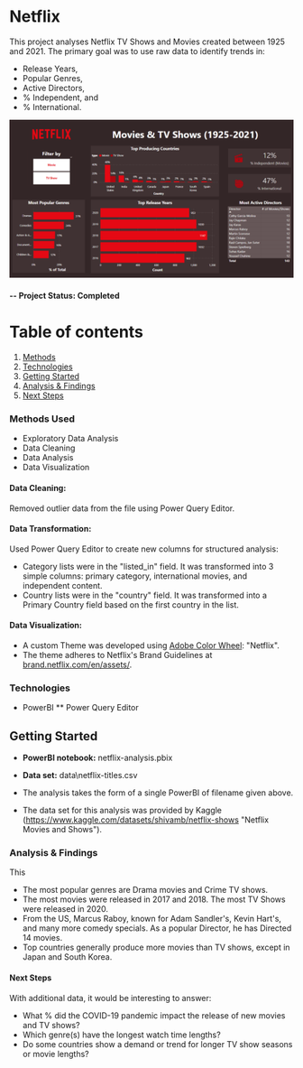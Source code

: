 # Netflix
This project analyses Netflix TV Shows and Movies created between 1925 and 2021. The primary goal was to use raw data to identify trends in:
- Release Years,
- Popular Genres,
- Active Directors,
- % Independent, and
- % International.

![Netflix Dashobard Preview](https://github.com/ecommerce-by-alyson/netflix_analysis/blob/main/data/netflix-dashboard-view.png?raw=true)

#### -- Project Status: Completed

# Table of contents
1. [Methods](#methods)
2. [Technologies](#technology)
3. [Getting Started](#start)
4. [Analysis & Findings](#analysis)
5. [Next Steps](#next-steps)

### Methods Used <a name="methods"></a>
* Exploratory Data Analysis
* Data Cleaning
* Data Analysis
* Data Visualization

#### Data Cleaning:
Removed outlier data from the file using Power Query Editor. 


#### Data Transformation:
Used Power Query Editor to create new columns for structured analysis:
- Category lists were in the "listed_in" field. It was transformed into 3 simple columns: primary category, international movies, and independent content.
- Country lists were in the "country" field. It was transformed into a Primary Country field based on the first country in the list.

#### Data Visualization:
* A custom Theme was developed using [Adobe Color Wheel](https://color.adobe.com/create/color-wheel): "Netflix".
* The theme adheres to Netflix's Brand Guidelines at [brand.netflix.com/en/assets/](https://brand.netflix.com/en/assets/).


### Technologies  <a name="technology"></a>
* PowerBI
** Power Query Editor


## Getting Started <a name="start"></a>
* **PowerBI notebook:** netflix-analysis.pbix
* **Data set:** data\netflix-titles.csv

* The analysis takes the form of a single PowerBI of filename given above.
* The data set for this analysis was provided by Kaggle (https://www.kaggle.com/datasets/shivamb/netflix-shows "Netflix Movies and Shows").

### Analysis & Findings <a name="analysis"></a>
This 

* The most popular genres are Drama movies and Crime TV shows.
* The most movies were released in 2017 and 2018. The most TV Shows were released in 2020.
* From the US, Marcus Raboy, known for Adam Sandler's, Kevin Hart's, and many more comedy specials. As a popular Director, he has Directed 14 movies.
* Top countries generally produce more movies than TV shows, except in Japan and South Korea.

#### Next Steps <a name="next-steps"></a>
With additional data, it would be interesting to answer:

* What % did the COVID-19 pandemic impact the release of new movies and TV shows?
* Which genre(s) have the longest watch time lengths?
* Do some countries show a demand or trend for longer TV show seasons or movie lengths?